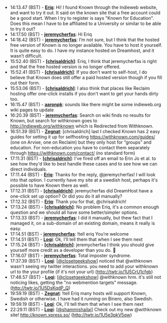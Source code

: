 * <a id="14:13.47">14:13.47 (BST)</a> - __[Eriq](https://github.com/Eriq)__: Hi! I found Known through the Indieweb website, and want to try it out. It said on the known site that a free account could be a good start. When I try to register is says "Known for Education". Does this mean I have to be affiliated to a University or similar to be able to try it out?
* <a id="14:17.50">14:17.50 (BST)</a> - __[jeremycherfas](https://github.com/jeremycherfas)__: Hi Eriq
* <a id="14:18.42">14:18.42 (BST)</a> - __[jeremycherfas](https://github.com/jeremycherfas)__: I’m not sure, but I think that the hosted free version of Known is no longer available. You have to host it yourself. It is quite easy to do. I have my instance hosted on Dreamhost, and it wasn’t difficult.
* <a id="15:52.40">15:52.40 (BST)</a> - __[[chrisaldrich]](https://github.com/[chrisaldrich])__: Eriq, I think that jeremycherfas is right and that the free hosted version is no longer offered.
* <a id="15:52.41">15:52.41 (BST)</a> - __[[chrisaldrich]](https://github.com/[chrisaldrich])__: If you don't want to self-host, I do believe that Known does still offer a paid hosted version though if you fill out their form.
* <a id="15:53.06">15:53.06 (BST)</a> - __[[chrisaldrich]](https://github.com/[chrisaldrich])__: I also think that places like Reclaim hosting offer one-click installs if you don't want to get your hands dirty too.
* <a id="16:15.47">16:15.47 (BST)</a> - __[aaronpk](https://github.com/aaronpk)__: sounds like there might be some indieweb.org wiki pages to update
* <a id="16:20.39">16:20.39 (BST)</a> - __[jeremycherfas](https://github.com/jeremycherfas)__: Search on wiki finds no results for Known, but search for withknown goes to http://indieweb.org/withknown which is Redirected from Withknown.
* <a id="16:51.39">16:51.39 (BST)</a> - __[Zegnat](https://github.com/Zegnat)__: [chrisaldrich] last I checked Known has 2 easy guides for setting it up for selfhosting https://withknown.com/guides/ (one on Arvixe, one on Reclaim) but they only host for “groups” and education. For non-education you have to contact them separately through https://withknown.com/contact/ (no standard form)
* <a id="17:11.31">17:11.31 (BST)</a> - __[[chrisaldrich]](https://github.com/[chrisaldrich])__: I've fired off an email to Erin Jo et al. to see how they'd like to best handle these cases and to see how we can direct individuals.
* <a id="17:11.44">17:11.44 (BST)</a> - __[Eriq](https://github.com/Eriq)__: Thanks for the reply, @jeremycherfas! I will look into that option. I currently have my site at a swedish host, perhaps it's possible to have Known there as well.
* <a id="17:12.31">17:12.31 (BST)</a> - __[[chrisaldrich]](https://github.com/[chrisaldrich])__: jeremycherfas did DreamHost have a one-click set up option? Or did you do it all manually?
* <a id="17:12.32">17:12.32 (BST)</a> - __[Eriq](https://github.com/Eriq)__: Thank you for that, @chrisaldrich!
* <a id="17:13.24">17:13.24 (BST)</a> - __[[chrisaldrich]](https://github.com/[chrisaldrich])__: No problem Eriq, it's a common enough question and we should all have some better/simpler options.
* <a id="17:13.33">17:13.33 (BST)</a> - __[jeremycherfas](https://github.com/jeremycherfas)__: I did it manually, but thew fact that I managed it, on a sub-domain of an existing domain, means it really is easy.
* <a id="17:14.51">17:14.51 (BST)</a> - __[jeremycherfas](https://github.com/jeremycherfas)__: !tell eriq You’re welcome
* <a id="17:14.51">17:14.51 (BST)</a> - __[Loqi](https://github.com/Loqi)__: Ok, I'll tell them that when I see them next
* <a id="17:15.24">17:15.24 (BST)</a> - __[[chrisaldrich]](https://github.com/[chrisaldrich])__: jeremycherfas I think you should give yourself more credit as a developer than you do. 🙂
* <a id="17:16.07">17:16.07 (BST)</a> - __[jeremycherfas](https://github.com/jeremycherfas)__: Total imposter syndrome.
* <a id="17:37.39">17:37.39 (BST)</a> - __[Loqi](https://github.com/Loqi)__: [<a href="https://twitter.com/closetgeekshow">@closetgeekshow</a>] noticed that @withknown wasn't seeing my twitter interactions. you need to add your withknown url to the your profile (if it's not your url) (http://twtr.io/1U5CrU1cfgb)
* <a id="17:48.57">17:48.57 (BST)</a> - __[Loqi](https://github.com/Loqi)__: [<a href="https://twitter.com/closetgeekshow">@closetgeekshow</a>] @withknown hrm. it's still not noticing likes, getting the "no webmention targets" message. (http://twtr.io/1U5DsKqdP_Q)
* <a id="19:59.19">19:59.19 (BST)</a> - __[Zegnat](https://github.com/Zegnat)__: !tell Eriq many hosts will support Known, Swedish or otherwise. I have had it running on Binero, also Swedish.
* <a id="19:59.19">19:59.19 (BST)</a> - __[Loqi](https://github.com/Loqi)__: Ok, I'll tell them that when I see them next
* <a id="22:29.11">22:29.11 (BST)</a> - __[Loqi](https://github.com/Loqi)__: [<a href="https://twitter.com/shammishailaj">@shammishailaj</a>] Check out my new @withknown site! http://known.xpress.so/ (http://twtr.io/1U5e3pkV5qw)
